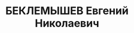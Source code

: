 ---
title: БЕКЛЕМЫШЕВ Евгений Николаевич
description: 'род. 1907, г. Кизел, Пермская обл., русский, обр: высшее горное. Род
  занятий: главный инженер шахты им. Урицкого, прож: п. Половинка, Кизеловский р-н,
  Пермская обл.. Арест. 20.07.1937. Приговор: 17.01.1938, обв.: КР, вред., терр. -
  ВМН, конфискация имущества. Реабилитация - Военная коллегия ВС СССР'
---